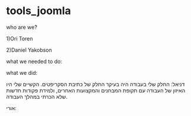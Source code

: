# tools\_joomla

who are we?

1)Ori Toren

2)Daniel Yakobson

what we needed to do:

what we did:

דניאל: החלק שלי בעבודה היה בעיקר החלק של כתיבת הסקריפטים. הקשיים שלי היו האיזון של העבודה עם תקופת המבחנים והמקצועות האחרים, ולמידת פקודות חדשות שלא הכרתי במהלך העבודה.

אורי:

